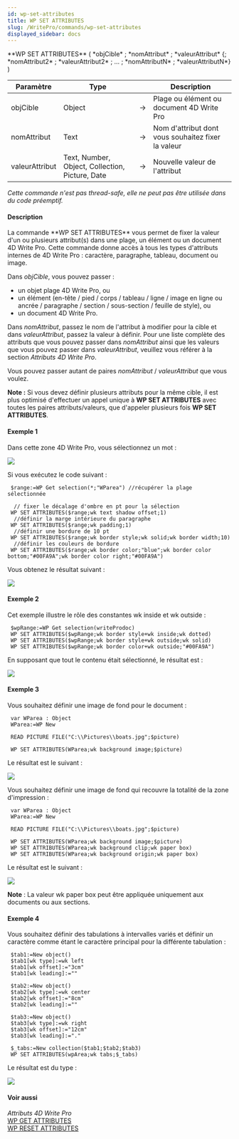```yaml
---
id: wp-set-attributes
title: WP SET ATTRIBUTES
slug: /WritePro/commands/wp-set-attributes
displayed_sidebar: docs
---
```


<!--REF #_command_.WP SET ATTRIBUTES.Syntax-->**WP SET ATTRIBUTES** ( *objCible* ; *nomAttribut* ; *valeurAttribut* {; *nomAttribut2* ; *valeurAttribut2* ; ... ; *nomAttributN* ; *valeurAttributN*} )<!-- END REF-->
<!--REF #_command_.WP SET ATTRIBUTES.Params-->
| Paramètre | Type |  | Description |
| --- | --- | --- | --- |
| objCible | Object | &#8594;  | Plage ou élément ou document 4D Write Pro |
| nomAttribut | Text | &#8594;  | Nom d'attribut dont vous souhaitez fixer la valeur |
| valeurAttribut | Text, Number, Object, Collection, Picture, Date | &#8594;  | Nouvelle valeur de l'attribut |

<!-- END REF-->

*Cette commande n'est pas thread-safe, elle ne peut pas être utilisée dans du code préemptif.*


#### Description 

<!--REF #_command_.WP SET ATTRIBUTES.Summary-->La commande **WP SET ATTRIBUTES** vous permet de fixer la valeur d'un ou plusieurs attribut(s) dans une plage, un élément ou un document 4D Write Pro.<!-- END REF--> Cette commande donne accès à tous les types d'attributs internes de 4D Write Pro : caractère, paragraphe, tableau, document ou image. 

Dans *objCible*, vous pouvez passer :

* un objet plage 4D Write Pro, ou
* un élément (en-tête / pied / corps / tableau / ligne / image en ligne ou ancrée / paragraphe / section / sous-section / feuille de style), ou
* un document 4D Write Pro.

Dans *nomAttribut*, passez le nom de l'attribut à modifier pour la cible et dans *valeurAttribut*, passez la valeur à définir. Pour une liste complète des attributs que vous pouvez passer dans *nomAttribut* ainsi que les valeurs que vous pouvez passer dans *valeurAttribut*, veuillez vous référer à la section *Attributs 4D Write Pro*.

Vous pouvez passer autant de paires *nomAttribut* / *valeurAttribut* que vous voulez.

**Note :** Si vous devez définir plusieurs attributs pour la même cible, il est plus optimisé d'effectuer un appel unique à **WP SET ATTRIBUTES** avec toutes les paires attributs/valeurs, que d'appeler plusieurs fois **WP SET ATTRIBUTES**.

#### Exemple 1 

Dans cette zone 4D Write Pro, vous sélectionnez un mot :

![](../../assets/en/WritePro/commands/pict2643639.en.png)

Si vous exécutez le code suivant :

```4d
 $range:=WP Get selection(*;"WParea") //récupérer la plage sélectionnée
 
  // fixer le décalage d'ombre en pt pour la sélection
 WP SET ATTRIBUTES($range;wk text shadow offset;1)
  //définir la marge intérieure du paragraphe
 WP SET ATTRIBUTES($range;wk padding;1)
  //définir une bordure de 10 pt
 WP SET ATTRIBUTES($range;wk border style;wk solid;wk border width;10)
  //définir les couleurs de bordure
 WP SET ATTRIBUTES($range;wk border color;"blue";wk border color bottom;"#00FA9A";wk border color right;"#00FA9A")
```

Vous obtenez le résultat suivant :

![](../../assets/en/WritePro/commands/pict2643642.en.png)

#### Exemple 2 

Cet exemple illustre le rôle des constantes wk inside et wk outside :

```4d
 $wpRange:=WP Get selection(writeProdoc)
 WP SET ATTRIBUTES($wpRange;wk border style+wk inside;wk dotted)
 WP SET ATTRIBUTES($wpRange;wk border style+wk outside;wk solid)
 WP SET ATTRIBUTES($wpRange;wk border color+wk outside;"#00FA9A")
```

En supposant que tout le contenu était sélectionné, le résultat est :

![](../../assets/en/WritePro/commands/pict2821715.en.png)

#### Exemple 3 

Vous souhaitez définir une image de fond pour le document :

```4d
 var WParea : Object
 WParea:=WP New
 
 READ PICTURE FILE("C:\\Pictures\\boats.jpg";$picture)
 
 WP SET ATTRIBUTES(WParea;wk background image;$picture)
```

Le résultat est le suivant :

![](../../assets/en/WritePro/commands/pict3514231.en.png)

Vous souhaitez définir une image de fond qui recouvre la totalité de la zone d'impression :

```4d
 var WParea : Object
 WParea:=WP New
 
 READ PICTURE FILE("C:\\Pictures\\boats.jpg";$picture)
 
 WP SET ATTRIBUTES(WParea;wk background image;$picture)
 WP SET ATTRIBUTES(WParea;wk background clip;wk paper box)
 WP SET ATTRIBUTES(WParea;wk background origin;wk paper box)
```

Le résultat est le suivant :

![](../../assets/en/WritePro/commands/pict3514233.en.png)

**Note** : La valeur wk paper box peut être appliquée uniquement aux documents ou aux sections.

#### Exemple 4 

Vous souhaitez définir des tabulations à intervalles variés et définir un caractère comme étant le caractère principal pour la différente tabulation :

```4d
 $tab1:=New object()
 $tab1[wk type]:=wk left
 $tab1[wk offset]:="3cm"
 $tab1[wk leading]:=""
 
 $tab2:=New object()
 $tab2[wk type]:=wk center
 $tab2[wk offset]:="8cm"
 $tab2[wk leading]:=""
 
 $tab3:=New object()
 $tab3[wk type]:=wk right
 $tab3[wk offset]:="12cm"
 $tab3[wk leading]:="."
 
 $_tabs:=New collection($tab1;$tab2;$tab3)
 WP SET ATTRIBUTES(wpArea;wk tabs;$_tabs)
```

Le résultat est du type :

![](../../assets/en/WritePro/commands/pict4251559.en.png)

#### Voir aussi 

*Attributs 4D Write Pro*  
[WP GET ATTRIBUTES](wp-get-attributes.md)  
[WP RESET ATTRIBUTES](wp-reset-attributes.md)  